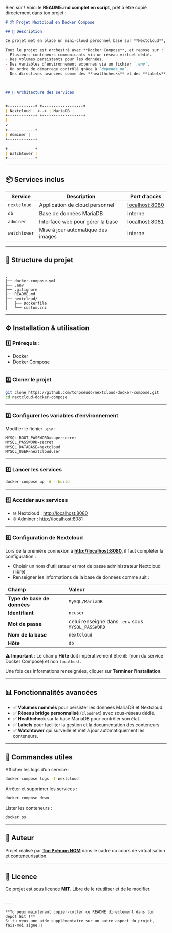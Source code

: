 Bien sûr ! Voici le **README.md complet en script**, prêt à être copié directement dans ton projet :

```markdown
# 📦 Projet Nextcloud en Docker Compose

## 📑 Description

Ce projet met en place un mini-cloud personnel basé sur **Nextcloud**, accompagné d’une base de données **MariaDB**, d’un outil d’administration de la base de données **Adminer** et d’un conteneur **Watchtower** pour la mise à jour automatique des images Docker.

Tout le projet est orchestré avec **Docker Compose**, et repose sur :
- Plusieurs conteneurs communicants via un réseau virtuel dédié.
- Des volumes persistants pour les données.
- Des variables d'environnement externes via un fichier `.env`.
- Un ordre de démarrage contrôlé grâce à `depends_on`.
- Des directives avancées comme des **healthchecks** et des **labels**.

---

## 📐 Architecture des services


+------------+ +------------------+
| Nextcloud | <--> | MariaDB |
+------------+ +------------------+
|
v
+------------+
| Adminer |
+------------+

+------------+
| Watchtower |
+------------+

```

---

## 📦 Services inclus

| Service    | Description                          | Port d’accès  |
|------------|--------------------------------------|---------------|
| `nextcloud` | Application de cloud personnel       | [localhost:8080](http://localhost:8080) |
| `db`        | Base de données MariaDB              | interne       |
| `adminer`   | Interface web pour gérer la base     | [localhost:8081](http://localhost:8081) |
| `watchtower`| Mise à jour automatique des images   | interne       |

---

## 📂 Structure du projet

```

.
├── docker-compose.yml
├── .env
├── .gitignore
├── README.md
├── nextcloud/
│   ├── Dockerfile
│   └── custom.ini

````

---

## ⚙️ Installation & utilisation

### 1️⃣ Prérequis :
- Docker
- Docker Compose

---

### 2️⃣ Cloner le projet

```bash
git clone https://github.com/tonpseudo/nextcloud-docker-compose.git
cd nextcloud-docker-compose
````

---

### 3️⃣ Configurer les variables d’environnement

Modifier le fichier `.env` :

```env
MYSQL_ROOT_PASSWORD=supersecret
MYSQL_PASSWORD=secret
MYSQL_DATABASE=nextcloud
MYSQL_USER=nextclouduser
```

---

### 4️⃣ Lancer les services

```bash
docker-compose up -d --build
```

---

### 5️⃣ Accéder aux services

* 🌐 Nextcloud : [http://localhost:8080](http://localhost:8080)
* 🌐 Adminer : [http://localhost:8081](http://localhost:8081)

---

### 6️⃣ Configuration de Nextcloud

Lors de la première connexion à **[http://localhost:8080](http://localhost:8080)**, il faut compléter la configuration :

* Choisir un nom d'utilisateur et mot de passe administrateur Nextcloud (libre)
* Renseigner les informations de la base de données comme suit :

| Champ                       | Valeur                                            |
| :-------------------------- | :------------------------------------------------ |
| **Type de base de données** | `MySQL/MariaDB`                                   |
| **Identifiant**             | `ncuser`                                          |
| **Mot de passe**            | celui renseigné dans `.env` sous `MYSQL_PASSWORD` |
| **Nom de la base**          | `nextcloud`                                       |
| **Hôte**                    | `db`                                              |

⚠️ **Important** :
Le champ **Hôte** doit impérativement être `db` (nom du service Docker Compose) et non `localhost`.

Une fois ces informations renseignées, cliquer sur **Terminer l’installation**.

---

## 📊 Fonctionnalités avancées

* ✅ **Volumes nommés** pour persister les données MariaDB et Nextcloud.
* ✅ **Réseau bridge personnalisé** (`cloudnet`) avec sous-réseau dédié.
* ✅ **Healthcheck** sur la base MariaDB pour contrôler son état.
* ✅ **Labels** pour faciliter la gestion et la documentation des conteneurs.
* ✅ **Watchtower** qui surveille et met à jour automatiquement les conteneurs.

---

## 📄 Commandes utiles

Afficher les logs d’un service :

```bash
docker-compose logs -f nextcloud
```

Arrêter et supprimer les services :

```bash
docker-compose down
```

Lister les conteneurs :

```bash
docker ps
```

---

## 📜 Auteur

Projet réalisé par **[Ton Prénom NOM](https://github.com/tonpseudo)** dans le cadre du cours de virtualisation et conteneurisation.

---

## 📝 Licence

Ce projet est sous licence **MIT**.
Libre de le réutiliser et de le modifier.

```

---

**Tu peux maintenant copier-coller ce README directement dans ton dépôt Git !**  
Si tu veux une aide supplémentaire sur un autre aspect du projet, fais-moi signe 🙂
```
